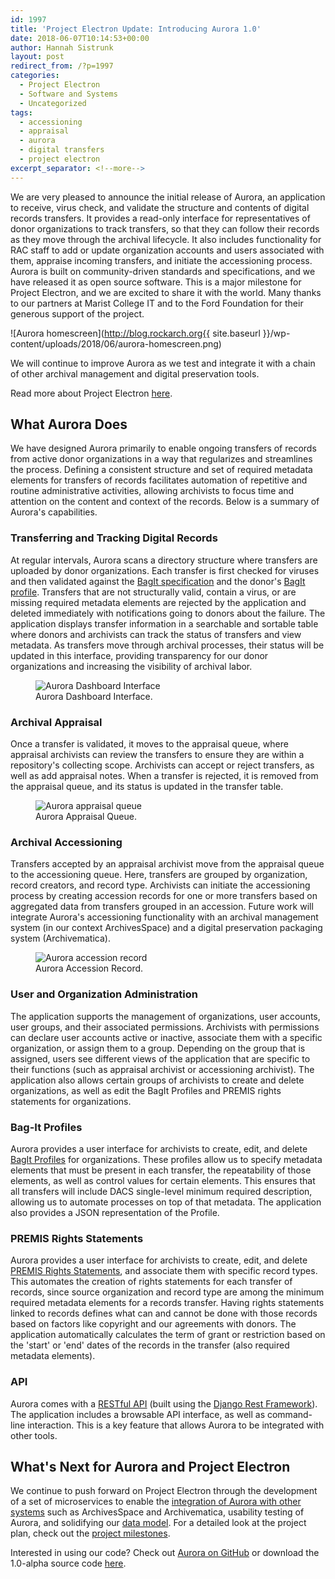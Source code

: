 ```yaml
---
id: 1997
title: 'Project Electron Update: Introducing Aurora 1.0'
date: 2018-06-07T10:14:53+00:00
author: Hannah Sistrunk
layout: post
redirect_from: /?p=1997
categories:
  - Project Electron
  - Software and Systems
  - Uncategorized
tags:
  - accessioning
  - appraisal
  - aurora
  - digital transfers
  - project electron
excerpt_separator: <!--more-->
---
```

We are very pleased to announce the initial release of Aurora, an application to receive, virus check, and validate the structure and contents of digital records transfers. It provides a read-only interface for representatives of donor organizations to track transfers, so that they can follow their records as they move through the archival lifecycle. It also includes functionality for RAC staff to add or update organization accounts and users associated with them, appraise incoming transfers, and initiate the accessioning process. Aurora is built on community-driven standards and specifications, and we have released it as open source software. This is a major milestone for Project Electron, and we are excited to share it with the world. Many thanks to our partners at Marist College IT and to the Ford Foundation for their generous support of the project.

![Aurora homescreen](http://blog.rockarch.org{{ site.baseurl }}/wp-content/uploads/2018/06/aurora-homescreen.png)

We will continue to improve Aurora as we test and integrate it with a chain of other archival management and digital preservation tools.

Read more about Project Electron [here](http://projectelectron.rockarch.org/).

<!--more-->

## What Aurora Does

We have designed Aurora primarily to enable ongoing transfers of records from active donor organizations in a way that regularizes and streamlines the process. Defining a consistent structure and set of required metadata elements for transfers of records facilitates automation of repetitive and routine administrative activities, allowing archivists to focus time and attention on the content and context of the records. Below is a summary of Aurora's capabilities.

### Transferring and Tracking Digital Records

At regular intervals, Aurora scans a directory structure where transfers are uploaded by donor organizations. Each transfer is first checked for viruses and then validated against the  [BagIt specification](https://github.com/RockefellerArchiveCenter/project_electron/blob/master/transfer/bagit-specification.md) and the donor's [BagIt profile](https://github.com/RockefellerArchiveCenter/project_electron/blob/master/transfer/organizational-bag-profile.json). Transfers that are not structurally valid, contain a virus, or are missing required metadata elements are rejected by the application and deleted immediately with notifications going to donors about the failure. The application displays transfer information in a searchable and sortable table where donors and archivists can track the status of transfers and view metadata. As transfers move through archival processes, their status will be updated in this interface, providing transparency for our donor organizations and increasing the visibility of archival labor.

<figure>
<img src="{{ site.baseurl }}/wp-content/uploads/2018/06/aurora-dashboard.png" alt="Aurora Dashboard Interface">
<figcaption>Aurora Dashboard Interface.</figcaption>
</figure>

### Archival Appraisal

Once a transfer is validated, it moves to the appraisal queue, where appraisal archivists can review the transfers to ensure they are within a repository's collecting scope. Archivists can accept or reject transfers, as well as add appraisal notes. When a transfer is rejected, it is removed from the appraisal queue, and its status is updated in the transfer table.

<figure>
<img src="{{ site.baseurl }}/wp-content/uploads/2018/06/aurora-appraisal-queue.png" alt="Aurora appraisal queue">
<figcaption>Aurora Appraisal Queue.</figcaption>
</figure>

### Archival Accessioning

Transfers accepted by an appraisal archivist move from the appraisal queue to the accessioning queue. Here, transfers are grouped by organization, record creators, and record type. Archivists can initiate the accessioning process by creating accession records for one or more transfers based on aggregated data from transfers grouped in an accession. Future work will integrate Aurora's accessioning functionality with an archival management system (in our context ArchivesSpace) and a digital preservation packaging system (Archivematica).

<figure>
<img src="{{ site.baseurl }}/wp-content/uploads/2018/06/aurora-accession-record.png" alt="Aurora accession record">
<figcaption>Aurora Accession Record.</figcaption>
</figure>

### User and Organization Administration

The application supports the management of organizations, user accounts, user groups, and their associated permissions. Archivists with permissions can declare user accounts active or inactive, associate them with a specific organization, or assign them to a group. Depending on the group that is assigned, users see different views of the application that are specific to their functions (such as appraisal archivist or accessioning archivist). The application also allows certain groups of archivists to create and delete organizations, as well as edit the BagIt Profiles and PREMIS rights statements for organizations.

### Bag-It Profiles

Aurora provides a user interface for archivists to create, edit, and delete [BagIt Profiles](https://github.com/bagit-profiles/bagit-profiles) for organizations. These profiles allow us to specify metadata elements that must be present in each transfer, the repeatability of those elements, as well as control values for certain elements. This ensures that all transfers will include DACS single-level minimum required description, allowing us to automate processes on top of that metadata. The application also provides a JSON representation of the Profile.

### PREMIS Rights Statements

Aurora provides a user interface for archivists to create, edit, and delete [PREMIS Rights Statements](https://www.loc.gov/standards/premis/understanding-premis.pdf), and associate them with specific record types. This automates the creation of rights statements for each transfer of records, since source organization and record type are among the minimum required metadata elements for a records transfer. Having rights statements linked to records defines what can and cannot be done with those records based on factors like copyright and our agreements with donors. The application automatically calculates the term of grant or restriction based on the 'start' or 'end' dates of the records in the transfer (also required metadata elements).

### API

Aurora comes with a [RESTful API](https://en.wikipedia.org/wiki/Representational_state_transfer#Applied_to_Web_services) (built using the [Django Rest Framework](http://www.django-rest-framework.org/)). The application includes a browsable API interface, as well as command-line interaction. This is a key feature that allows Aurora to be integrated with other tools.

## What's Next for Aurora and Project Electron

We continue to push forward on Project Electron through the development of a set of microservices to enable the [integration of Aurora with other systems](http://blog.rockarch.org/?p=1954) such as ArchivesSpace and Archivematica, usability testing of Aurora, and solidifying our [data model](http://blog.rockarch.org/?p=1969#more-1969). For a detailed look at the project plan, check out the [project milestones](https://github.com/RockefellerArchiveCenter/project_electron/blob/master/docs/Milestones.md).

Interested in using our code? Check out [Aurora on GitHub](https://github.com/RockefellerArchiveCenter/aurora) or download the 1.0-alpha source code [here](https://github.com/RockefellerArchiveCenter/aurora/releases).

